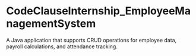 # CodeClauseInternship_EmployeeManagementSystem
A Java application that supports CRUD operations for employee data, payroll calculations, and attendance tracking.
